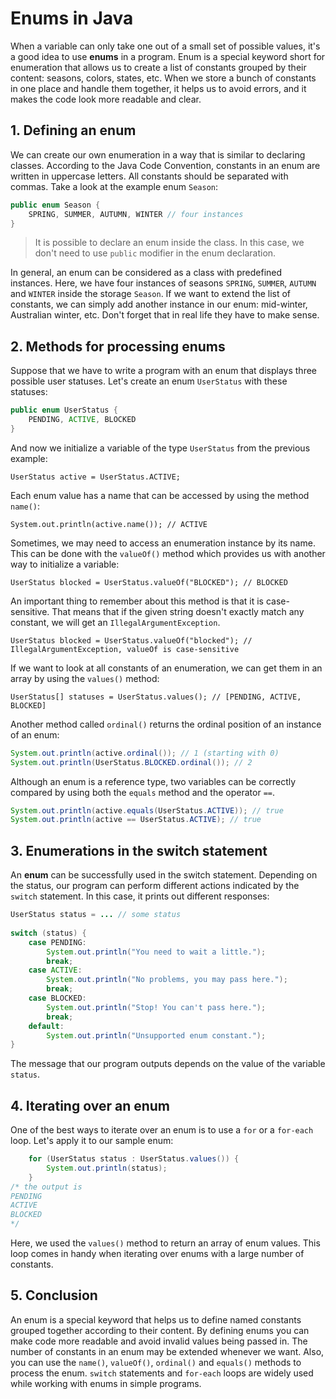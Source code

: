 # Enums in Java
When a variable can only take one out of a small set of possible values, it's a good idea to use **enums** in a program. Enum is a special keyword short for enumeration that allows us to create a list of constants grouped by their content: seasons, colors, states, etc. When we store a bunch of constants in one place and handle them together, it helps us to avoid errors, and it makes the code look more readable and clear.

## 1. Defining an enum
We can create our own enumeration in a way that is similar to declaring classes. According to the Java Code Convention, constants in an enum are written in uppercase letters. All constants should be separated with commas. Take a look at the example enum `Season`:
```java
public enum Season {
    SPRING, SUMMER, AUTUMN, WINTER // four instances
}
```

> It is possible to declare an enum inside the class. In this case, we don't need to use `public` modifier in the enum declaration.

In general, an enum can be considered as a class with predefined instances. Here, we have four instances of seasons `SPRING`, `SUMMER`, `AUTUMN` and `WINTER` inside the storage `Season`. If we want to extend the list of constants, we can simply add another instance in our enum: mid-winter, Australian winter, etc. Don't forget that in real life they have to make sense. 


## 2. Methods for processing enums
Suppose that we have to write a program with an enum that displays three possible user statuses. Let's create an enum `UserStatus` with these statuses:

```java
public enum UserStatus {
    PENDING, ACTIVE, BLOCKED
}
```

And now we initialize a variable of the type `UserStatus` from the previous example:

    UserStatus active = UserStatus.ACTIVE;

Each enum value has a name that can be accessed by using the method `name()`:

    System.out.println(active.name()); // ACTIVE

Sometimes, we may need to access an enumeration instance by its name. This can be done with the `valueOf()` method which provides us with another way to initialize a variable:

    UserStatus blocked = UserStatus.valueOf("BLOCKED"); // BLOCKED

An important thing to remember about this method is that it is case-sensitive. That means that if the given string doesn't exactly match any constant, we will get an `IllegalArgumentException`.

    UserStatus blocked = UserStatus.valueOf("blocked"); // IllegalArgumentException, valueOf is case-sensitive

If we want to look at all constants of an enumeration, we can get them in an array by using the `values()` method:

    UserStatus[] statuses = UserStatus.values(); // [PENDING, ACTIVE, BLOCKED]

Another method called `ordinal()` returns the ordinal position of an instance of an enum:

```java
System.out.println(active.ordinal()); // 1 (starting with 0)
System.out.println(UserStatus.BLOCKED.ordinal()); // 2
```

Although an enum is a reference type, two variables can be correctly compared by using both the `equals` method and the operator `==`.
```java
System.out.println(active.equals(UserStatus.ACTIVE)); // true
System.out.println(active == UserStatus.ACTIVE); // true
```


## 3. Enumerations in the switch statement
An **enum** can be successfully used in the switch statement. Depending on the status, our program can perform different actions indicated by the `switch` statement. In this case, it prints out different responses:
```java
UserStatus status = ... // some status
 
switch (status) {
    case PENDING:
        System.out.println("You need to wait a little.");
        break;
    case ACTIVE:
        System.out.println("No problems, you may pass here.");
        break;
    case BLOCKED:
        System.out.println("Stop! You can't pass here.");
        break;
    default:
        System.out.println("Unsupported enum constant.");
}
```

The message that our program outputs depends on the value of the variable `status`.


## 4. Iterating over an enum
One of the best ways to iterate over an enum is to use a `for` or a `for-each` loop. Let's apply it to our sample enum:

```java
    for (UserStatus status : UserStatus.values()) {
        System.out.println(status);
    }
/* the output is
PENDING 
ACTIVE
BLOCKED
*/
```        

Here, we used the `values()` method to return an array of enum values. This loop comes in handy when iterating over enums with a large number of constants.


## 5. Conclusion
An enum is a special keyword that helps us to define named constants grouped together according to their content. By defining enums you can make code more readable and avoid invalid values being passed in.
The number of constants in an enum may be extended whenever we want. Also, you can use the `name()`, `valueOf()`, `ordinal()` and `equals()` methods to process the enum. `switch` statements and `for-each` loops are widely used while working with enums in simple programs.


